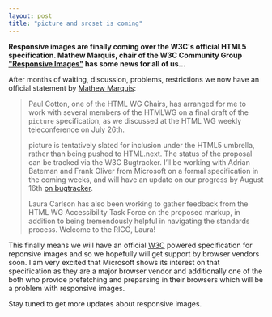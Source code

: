```yaml
---
layout: post
title: "picture and srcset is coming"
---
```


**Responsive images are finally coming over the W3C's official HTML5 specification. Mathew Marquis, chair of the W3C Community Group ["Responsive Images"](http://www.w3.org/community/respimg/) has some news for all of us…**

After months of waiting, discussion, problems, restrictions we now have an official statement by [Mathew Marquis](http://www.w3.org/community/respimg/2012/08/04/picture-in-the-html5-spec/):

> Paul Cotton, one of the HTML WG Chairs, has arranged for me to work with several members of the HTMLWG on a final draft of the `picture` specification, as we discussed at the HTML WG weekly teleconference on July 26th.
>
> picture is tentatively slated for inclusion under the HTML5 umbrella, rather than being pushed to HTML.next. The status of the proposal can be tracked via the W3C Bugtracker. I’ll be working with Adrian Bateman and Frank Oliver from Microsoft on a formal specification in the coming weeks, and will have an update on our progress by August 16th [on bugtracker](https://www.w3.org/html/wg/tracker/actions/220).
>
> Laura Carlson has also been working to gather feedback from the HTML WG Accessibility Task Force on the proposed markup, in addition to being tremendously helpful in navigating the standards process. Welcome to the RICG, Laura!

This finally means we will have an official [W3C](http://www.w3.org/) powered specification for reponsive images and so we hopefully will get support by browser vendors soon. I am very excited that Microsoft shows its interest on that specification as they are a major browser vendor and additionally one of the both who provide prefetching and preparsing in their browsers which will be a problem with responsive images.

Stay tuned to get more updates about responsive images.